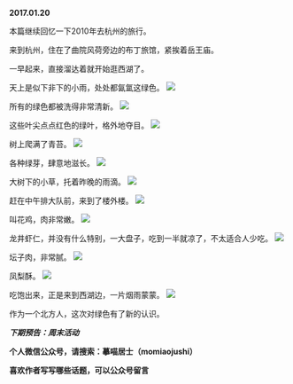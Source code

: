 
          
**2017.01.20**

本篇继续回忆一下2010年去杭州的旅行。

来到杭州，住在了曲院风荷旁边的布丁旅馆，紧挨着岳王庙。

一早起来，直接溜达着就开始逛西湖了。

天上是似下非下的小雨，处处都氤氲这绿色。
![](http://imglf2.nosdn.127.net/img/Sjg3TXMvb1V6NFlPaTZmbWwvb2trT09UNldLdVNpSkxQUVJrZ01FS3YzWT0.jpg)


所有的绿色都被洗得非常清新。
![](http://imglf2.nosdn.127.net/img/TFk4ck5LclhVK29FakxrdFRDeHVRRjFlbWcydGlKbHAyM0NuTUtFUUhaaz0.jpg)


这些叶尖点点红色的绿叶，格外地夺目。
![](http://imglf1.nosdn.127.net/img/Z295K09XaDVQVnB6QW1CU0VaQUV4akVpZXJwVCtWQUNLa0w2cDQ2RmJkVT0.jpg)


树上爬满了青苔。
![](http://imglf.nosdn.127.net/img/UVVaSXkxY0JjeHIrVjI4YXRFOVU4VmJwbWU3amJvd3VTTFpjY3ZBRzIwST0.jpg)


各种绿芽，肆意地滋长。
![](http://imglf1.nosdn.127.net/img/anNVbk9NTG1ZTXlFTzhWZkExODFqeVdnQzdEWlFnN0IzbmdJRXZLVDQrMD0.jpg)


大树下的小草，托着昨晚的雨滴。
![](http://imglf2.nosdn.127.net/img/OVFxSU5nbWYxY21EWlNrZlhqcXdTU3JpbGRNYzd0clZWOFI0Y0JzMWgzbz0.jpg)


赶在中午排大队前，来到了楼外楼。
![](http://imglf2.nosdn.127.net/img/MGV4RmJvQlVKWjRPVlY5R3pabndmVUZPYjAyd0F2UnNmTFd1WFI3ZFVidz0.jpg)


叫花鸡，肉非常嫩。
![](http://imglf0.nosdn.127.net/img/RUFXVzBBTkhlNXhsT3R4bHMrdnlzMURMeHFwSVZ5VTE2ZUlneVBwalQ0VT0.jpg)


龙井虾仁，并没有什么特别，一大盘子，吃到一半就凉了，不太适合人少吃。
![](http://imglf.nosdn.127.net/img/QnNNV1didXZTWTNzblJOQ051Qmpna3ZFNElFa05LOVR0bTI1bFFPczRJYz0.jpg)


坛子肉，非常腻。
![](http://imglf2.nosdn.127.net/img/dmsrRzhKZVNCQXl0bFc1V3dkQnJkTy95YmtnTUZ3S3V2SGMxdFBMb1VQbz0.jpg)


凤梨酥。
![](http://imglf.nosdn.127.net/img/c1puNnVkeTRnWFphQjh0ckxTa0F0aXcvVVJEM1B5a1RMR3BoTTlBUWg5RT0.jpg)


吃饱出来，正是来到西湖边，一片烟雨蒙蒙。
![](http://imglf.nosdn.127.net/img/UVdHWHFJOEJkSHNlU1U4aWppNXlrRXRoRkNvZFh4c1ZNUDVYM0wzN0NMYz0.jpg)


作为一个北方人，这次对绿色有了新的认识。


***下期预告：周末活动***


**个人微信公众号，请搜索：摹喵居士（momiaojushi）**

**喜欢作者写写哪些话题，可以公众号留言**

        